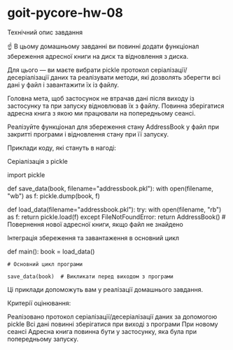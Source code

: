 # goit-pycore-hw-08
Технiчний опис завдання

☝ В цьому домашньому завданні ви повинні додати функціонал збереження адресної книги на диск та відновлення з диска.


Для цього — ви маєте вибрати pickle протокол серіалізації/десеріалізації даних та реалізувати методи, які дозволять зберегти всі дані у файл і завантажити їх із файлу.



Головна мета, щоб застосунок не втрачав дані після виходу із застосунку та при запуску відновлював їх з файлу. Повинна зберігатися адресна книга з якою ми працювали на попередньому сеансі.



Реалізуйте функціонал для збереження стану AddressBook у файл при закритті програми і відновлення стану при її запуску.



Приклади коду, які стануть в нагоді:

Серіалізація з pickle

import pickle

def save_data(book, filename="addressbook.pkl"):
    with open(filename, "wb") as f:
        pickle.dump(book, f)

def load_data(filename="addressbook.pkl"):
    try:
        with open(filename, "rb") as f:
            return pickle.load(f)
    except FileNotFoundError:
        return AddressBook()  # Повернення нової адресної книги, якщо файл не знайдено



Інтеграція збереження та завантаження в основний цикл

def main():
    book = load_data()

    # Основний цикл програми

    save_data(book)  # Викликати перед виходом з програми



Ці приклади допоможуть вам у реалізації домашнього завдання.


Критерії оцінювання:

Реалізовано протокол серіалізації/десеріалізації даних за допомогою pickle
Всі дані повинні зберігатися при виході з програми
При новому сеансі Адресна книга повинна бути у застосунку, яка була при попередньому запуску.
